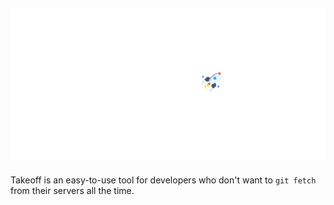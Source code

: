 ## ![](https://raw.githubusercontent.com/novmbr/art/master/takeoff/takeoff-banner.png)

Takeoff is an easy-to-use tool for developers who don't want to `git fetch` from their servers all the time.
